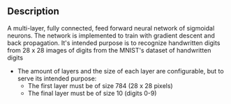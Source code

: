 ## Description
A multi-layer, fully connected, feed forward neural network of sigmoidal neurons. The network is implemented to train with gradient descent and back propagation. It's intended purpose is to recognize handwritten digits from 28 x 28 images of digits from the MNIST's dataset of handwritten digits
- The amount of layers and the size of each layer are configurable, but to serve its intended purpose:
  - The first layer must be of size 784 (28 x 28 pixels)
  - The final layer must be of size 10 (digits 0-9)
